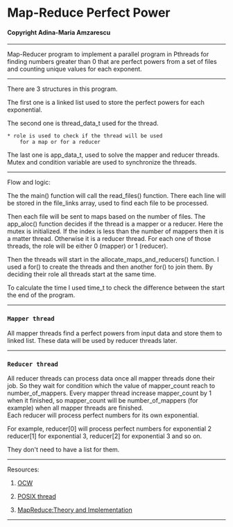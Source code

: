 # Map-Reduce Perfect Power
#### Copyright Adina-Maria Amzarescu

__________________________________________________________

Map-Reducer program to implement a parallel program in 
Pthreads for finding numbers greater than 0 that are
perfect powers from a set of files and counting unique 
values for each exponent.

__________________________________________________________

There are 3 structures in this program.

The first one is a linked list used to store the 
perfect powers for each exponential.

The second one is thread_data_t used for the thread.

    * role is used to check if the thread will be used
        for a map or for a reducer

The last one is app_data_t, used to solve the mapper
and reducer threads. Mutex and condition variable are
used to synchronize the threads. 

__________________________________________________________

Flow and logic:

The the main() function will call the read_files() function.
There each line will be stored in the file_links array, used
to find each file to be processed.

Then each file will be sent to maps based on the number of files.
The app_aloc() function decides if the thread is a mapper or
a reducer. Here the mutex is initialized. If the index is 
less than the number of mappers then it is a matter thread.
Otherwise it is a reducer thread. For each one of those threads,
the role will be either 0 (mapper) or 1 (reducer).

Then the threads will start in the allocate_maps_and_reducers() 
function. I used a for() to create the threads and then another
for() to join them. By deciding their role all threads start
at the same time.

To calculate the time I used time_t to check the difference between
the start the end of the program.

__________________________________________________________

### `Mapper thread`

All mapper threads find a perfect powers from input data 
and store them to linked list.
These data will be used by reducer threads later.

__________________________________________________________

### `Reducer thread`

All reducer threads can process data once all mapper 
threads done their job.
So they wait for condition which the value of mapper_count 
reach to number_of_mappers.
Every mapper thread increase mapper_count by 1 when it 
finished, so mapper_count will be number_of_mappers (for example) 
when all mapper threads are finished.   
Each reducer will process perfect numbers for its own exponential.
    
For example,
    reducer[0] will process perfect numbers for exponential 2 
    reducer[1] for exponential 3, reducer[2] for exponential 3 and so on.
        
They don't need to have a list for them.

__________________________________________________________

Resources:

   1. [OCW](https://ocw.cs.pub.ro/courses/apd/laboratoare/02)

   2. [POSIX thread](https://www.cs.cmu.edu/afs/cs/academic/class/15492-f07/www/pthreads.html)

   3. [MapReduce:Theory and Implementation](https://courses.cs.washington.edu/courses/cse490h/08au/lectures/mapred.pdf)

__________________________________________________________
